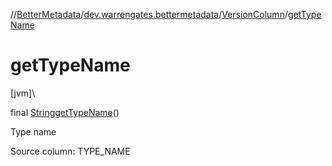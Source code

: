 //[BetterMetadata](../../../index.md)/[dev.warrengates.bettermetadata](../index.md)/[VersionColumn](index.md)/[getTypeName](get-type-name.md)

# getTypeName

[jvm]\

final [String](https://docs.oracle.com/javase/8/docs/api/java/lang/String.html)[getTypeName](get-type-name.md)()

Type name

Source column: TYPE_NAME
